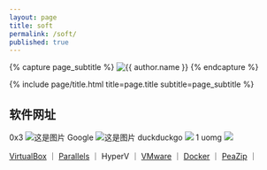 ```yaml
---
layout: page
title: soft
permalink: /soft/
published: true
---
```


<div class="page" markdown="1">

{% capture page_subtitle %}
<img
    class="me"
    alt="{{ author.name }}"
    src="{{ site.author.photo | relative_url }}"
    srcset="{{ site.author.photo2x | relative_url }} 2x"
/>
{% endcapture %}

{% include page/title.html title=page.title subtitle=page_subtitle %}

## 软件网址

0x3
![这是图片](https://0x3.com/icon?host=electrodepot.es)
Google
![这是图片](https://www.google.com/s2/favicons?domain=electrodepot.es&size=32)
duckduckgo
![ ](https://icons.duckduckgo.com/ip3/electrodepot.es.ico)
1 uomg
![ ](https://api.uomg.com/api/get.favicon?url=google.com)

[VirtualBox](https://www.virtualbox.org/) ｜ 
[Parallels](https://www.parallels.com/) ｜ 
HyperV ｜ 
[VMware](https://www.vmware.com/) ｜ 
[Docker](https://www.docker.com/) ｜ 
[PeaZip](https://peazip.github.io/) ｜ 
